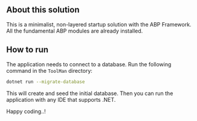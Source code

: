 ## About this solution

This is a minimalist, non-layered startup solution with the ABP Framework. All the fundamental ABP modules are already installed.

## How to run

The application needs to connect to a database. Run the following command in the `ToolMan` directory:

````bash
dotnet run --migrate-database
````

This will create and seed the initial database. Then you can run the application with any IDE that supports .NET.

Happy coding..!



